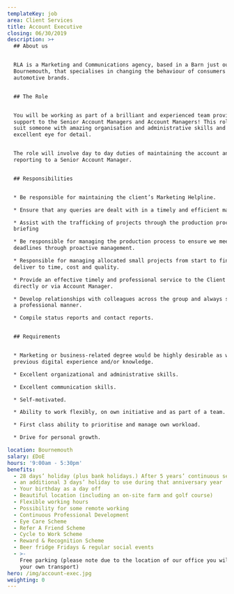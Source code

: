 ```yaml
---
templateKey: job
area: Client Services
title: Account Executive
closing: 06/30/2019
description: >+
  ## About us


  RLA is a Marketing and Communications agency, based in a Barn just outside of
  Bournemouth, that specialises in changing the behaviour of consumers for
  automotive brands.


  ## The Role


  You will be working as part of a brilliant and experienced team providing
  support to the Senior Account Managers and Account Managers! This role would
  suit someone with amazing organisation and administrative skills and an
  excellent eye for detail. 


  The role will involve day to day duties of maintaining the account and
  reporting to a Senior Account Manager. 


  ## Responsibilities


  * Be responsible for maintaining the client’s Marketing Helpline.

  * Ensure that any queries are dealt with in a timely and efficient manner.

  * Assist with the trafficking of projects through the production process from
  briefing 

  * Be responsible for managing the production process to ensure we meet project
  deadlines through proactive management.

  * Responsible for managing allocated small projects from start to finish and
  deliver to time, cost and quality.

  * Provide an effective timely and professional service to the Client either
  directly or via Account Manager.

  * Develop relationships with colleagues across the group and always support in
  a professional manner.

  * Compile status reports and contact reports.


  ## Requirements


  * Marketing or business-related degree would be highly desirable as would
  previous digital experience and/or knowledge. 

  * Excellent organizational and administrative skills.

  * Excellent communication skills.

  * Self-motivated.

  * Ability to work flexibly, on own initiative and as part of a team.

  * First class ability to prioritise and manage own workload.

  * Drive for personal growth.

location: Bournemouth
salary: £DoE
hours: '9:00am - 5:30pm'
benefits:
  - 28 days’ holiday (plus bank holidays.) After 5 years’ continuous service
  - an additional 3 days’ holiday to use during that anniversary year
  - Your birthday as a day off
  - Beautiful location (including an on-site farm and golf course)
  - Flexible working hours
  - Possibility for some remote working
  - Continuous Professional Development
  - Eye Care Scheme
  - Refer A Friend Scheme
  - Cycle to Work Scheme
  - Reward & Recognition Scheme
  - Beer fridge Fridays & regular social events
  - >-
    Free parking (please note due to the location of our office you will need
    your own transport)
hero: /img/account-exec.jpg
weighting: 0
---
```


